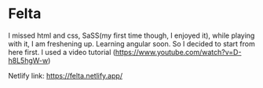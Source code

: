 # Felta

I missed html and css, SaSS(my first time though, I enjoyed it), while playing with it, I am freshening up. Learning angular soon. So I decided to start from here first. I used a video tutorial (https://www.youtube.com/watch?v=D-h8L5hgW-w)


Netlify link: https://felta.netlify.app/
